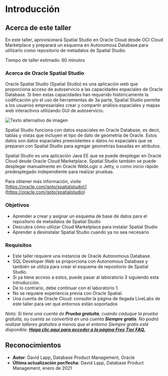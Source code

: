 # Introducción

## Acerca de este taller

En este taller, aprovisionará Spatial Studio en Oracle Cloud desde OCI Cloud Marketplace y preparará un esquema en Autonomous Database para utilizarlo como repositorio de metadatos de Spatial Studio.

Tiempo de taller estimado: 60 minutos

### Acerca de Oracle Spatial Studio

Oracle Spatial Studio (Spatial Studio) es una aplicación web que proporciona acceso de autoservicio a las capacidades espaciales de Oracle Database. Si bien estas capacidades han requerido históricamente la codificación y/o el uso de herramientas de 3a parte, Spatial Studio permite a los usuarios empresariales crear y compartir análisis espaciales y mapas web interactivos utilizando GUI de autoservicio.

![Texto alternativo de imagen](./images/spatial-studio.png "Estudio espacial")

Spatial Studio funciona con datos espaciales en Oracle Database, es decir, tablas y vistas que incluyen el tipo de dato de geometría de Oracle. Estos datos son datos espaciales preexistentes o datos no espaciales que se preparan con Spatial Studio para agregar geometrías basadas en atributos.

Spatial Studio es una aplicación Java EE que se puede desplegar en Oracle Cloud desde Oracle Cloud Marketplace. Spatial Studio también se puede desplegar manualmente en Oracle WebLogic o Jetty, o como inicio rápido predesplegado independiente para realizar pruebas.

Para obtener más información, visite \[https://oracle.com/goto/spatialstudio\] (https://oracle.com/goto/spatialstudio)

### Objetivos

*   Aprender a crear y asignar un esquema de base de datos para el repositorio de metadatos de Spatial Studio
*   Descubra cómo utilizar Cloud Marketplace para instalar Spatial Studio
*   Aprender a desinstalar Spatial Studio cuando ya no sea necesario

### Requisitos

*   Este taller requiere una instancia de Oracle Autonomous Database.
*   SQL Developer Web se proporciona con Autonomous Database y también se utiliza para crear el esquema de repositorio de Spatial Studio.
*   Si ya tiene acceso a estos, puede pasar al laboratorio 3 siguiendo esta introducción.
*   De lo contrario, debe continuar con el laboratorio 1.
*   No se requiere experiencia previa con Oracle Spatial.
*   Una cuenta de Oracle Cloud: consulte la página de llegada LiveLabs de este taller para ver qué entornos están soportados

_Nota: Si tiene una cuenta de **Prueba gratuita**, cuando caduque la prueba gratuita, su cuenta se convertirá en una cuenta **Siempre gratis**. No podrá realizar talleres gratuitos a menos que el entorno Siempre gratis esté disponible. **[Haga clic aquí para acceder a la página Free Tier FAQ.](https://www.oracle.com/cloud/free/faq.html)**_

## Reconocimientos

*   **Autor**: David Lapp, Database Product Management, Oracle
*   **Última actualización por/fecha**: David Lapp, Database Product Management, enero de 2021
